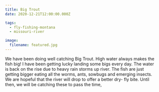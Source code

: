 ```yaml
---
title: Big Trout
date: 2020-12-21T12:00:00.000Z

tags:
  - fly-fishing-montana
  - missouri-river

image:
  filename: featured.jpg
---
```


We have been doing well catching Big Trout. High water always makes the fish big! I have been getting lucky landing some bigs every day. The water is back on the rise due to heavy rain storms up river. The fish are just getting bigger eating all the worms, ants, sowbugs and emerging insects. We are hopeful that the river will drop to offer a better dry- fly bite. Until then, we will be catching these to pass the time,
